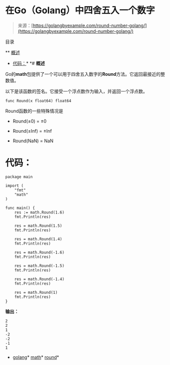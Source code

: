 <!--yml

分类：未分类

日期：2024-10-13 06:14:40

-->

# 在Go（Golang）中四舍五入一个数字

> 来源：[https://golangbyexample.com/round-number-golang/](https://golangbyexample.com/round-number-golang/)

目录

**   [概述](#Overview "概述")

+   [代码：](#Code "代码：")*  *# **概述**

Go的**math**包提供了一个可以用于四舍五入数字的**Round**方法。它返回最接近的整数值。

以下是该函数的签名。它接受一个浮点数作为输入，并返回一个浮点数。

```
func Round(x float64) float64
```

Round函数的一些特殊情况是

+   Round(±0) = ±0

+   Round(±Inf) = ±Inf

+   Round(NaN) = NaN

# **代码：**

```
package main

import (
    "fmt"
    "math"
)

func main() {
    res := math.Round(1.6)
    fmt.Println(res)

    res = math.Round(1.5)
    fmt.Println(res)

    res = math.Round(1.4)
    fmt.Println(res)

    res = math.Round(-1.6)
    fmt.Println(res)

    res = math.Round(-1.5)
    fmt.Println(res)

    res = math.Round(-1.4)
    fmt.Println(res)

    res = math.Round(1)
    fmt.Println(res)
}
```

**输出：**

```
2
2
1
-2
-2
-1
1
```

+   [golang](https://golangbyexample.com/tag/golang/)*   [math](https://golangbyexample.com/tag/math/)*   [round](https://golangbyexample.com/tag/round/)*
